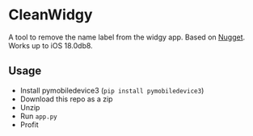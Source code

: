 # CleanWidgy
A tool to remove the name label from the widgy app. Based on [Nugget](https://github.com/leminlimez/Nugget). Works up to iOS 18.0db8.

## Usage
- Install pymobiledevice3 (`pip install pymobiledevice3`)
- Download this repo as a zip
- Unzip
- Run `app.py`
- Profit